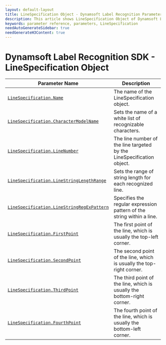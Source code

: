 ```yaml
---
layout: default-layout
title: LineSpecification Object - Dynamsoft Label Recognition Parameter Reference
description: This article shows LineSpecification Object of Dynamsoft Label Recognition.
keywords: parameter reference, parameters, LineSpecification
needAutoGenerateSidebar: true
needGenerateH3Content: true
---
```



# Dynamsoft Label Recognition SDK - LineSpecification Object

 | Parameter Name | Description |
 | -------------- | ----------- | 
 | [`LineSpecification.Name`](parameter-control.md#name) | The name of the LineSpecification object. |
 | [`LineSpecification.CharacterModelName`](parameter-control.md#charactermodelname) | Sets the name of a white list of recognizable characters. |
 | [`LineSpecification.LineNumber`](parameter-control.md#linenumber) | The line number of the line targeted by the LineSpecification object. |
 | [`LineSpecification.LineStringLengthRange`](parameter-control.md#linestringlengthrange) | Sets the range of string length for each recognized line. |
 | [`LineSpecification.LineStringRegExPattern`](parameter-control.md#linestringregexpattern) | Specifies the regular expression pattern of the string within a line. |
 | [`LineSpecification.FirstPoint`](parameter-control.md#firstpoint) | The first point of the line, which is usually the top-left corner. |
 | [`LineSpecification.SecondPoint`](parameter-control.md#secondpoint) | The second point of the line, which is usually the top-right corner. |
 | [`LineSpecification.ThirdPoint`](parameter-control.md#thirdpoint) | The third point of the line, which is usually the bottom-right corner. |
 | [`LineSpecification.FourthPoint`](parameter-control.md#fourthpoint) | The fourth point of the line, which is usually the bottom-left  corner. |
